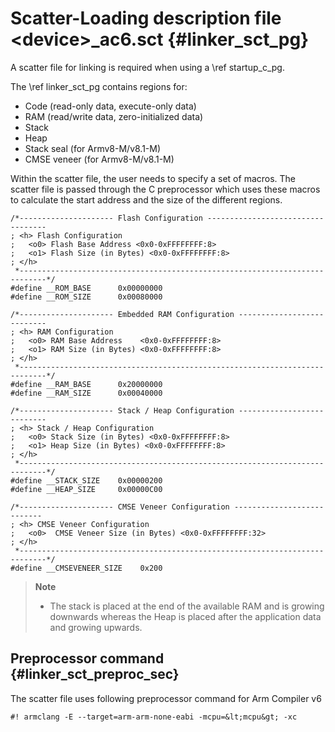 # Scatter-Loading description file \<device\>_ac6.sct {#linker_sct_pg}

A scatter file for linking is required when using a \ref startup_c_pg.

The \ref linker_sct_pg contains regions for:
 - Code (read-only data, execute-only data)
 - RAM (read/write data, zero-initialized data)
 - Stack
 - Heap
 - Stack seal (for Armv8-M/v8.1-M)
 - CMSE veneer (for Armv8-M/v8.1-M)

Within the scatter file, the user needs to specify a set of macros. The scatter file is passed through the
C preprocessor which uses these macros to calculate the start address and the size of the different regions.

```
/*--------------------- Flash Configuration ----------------------------------
; <h> Flash Configuration
;   <o0> Flash Base Address <0x0-0xFFFFFFFF:8>
;   <o1> Flash Size (in Bytes) <0x0-0xFFFFFFFF:8>
; </h>
 *----------------------------------------------------------------------------*/
#define __ROM_BASE      0x00000000
#define __ROM_SIZE      0x00080000

/*--------------------- Embedded RAM Configuration ---------------------------
; <h> RAM Configuration
;   <o0> RAM Base Address    <0x0-0xFFFFFFFF:8>
;   <o1> RAM Size (in Bytes) <0x0-0xFFFFFFFF:8>
; </h>
 *----------------------------------------------------------------------------*/
#define __RAM_BASE      0x20000000
#define __RAM_SIZE      0x00040000

/*--------------------- Stack / Heap Configuration ---------------------------
; <h> Stack / Heap Configuration
;   <o0> Stack Size (in Bytes) <0x0-0xFFFFFFFF:8>
;   <o1> Heap Size (in Bytes) <0x0-0xFFFFFFFF:8>
; </h>
 *----------------------------------------------------------------------------*/
#define __STACK_SIZE    0x00000200
#define __HEAP_SIZE     0x00000C00

/*--------------------- CMSE Veneer Configuration ---------------------------
; <h> CMSE Veneer Configuration
;   <o0>  CMSE Veneer Size (in Bytes) <0x0-0xFFFFFFFF:32>
; </h>
 *----------------------------------------------------------------------------*/
#define __CMSEVENEER_SIZE    0x200
```

> **Note**
> - The stack is placed at the end of the available RAM and is growing downwards whereas the Heap is placed after the application data and growing upwards.

## Preprocessor command {#linker_sct_preproc_sec}

The scatter file uses following preprocessor command for Arm Compiler v6
```
#! armclang -E --target=arm-arm-none-eabi -mcpu=&lt;mcpu&gt; -xc
```
